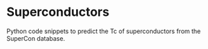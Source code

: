 # Superconductors
Python code snippets to predict the Tc of superconductors from the SuperCon database.
